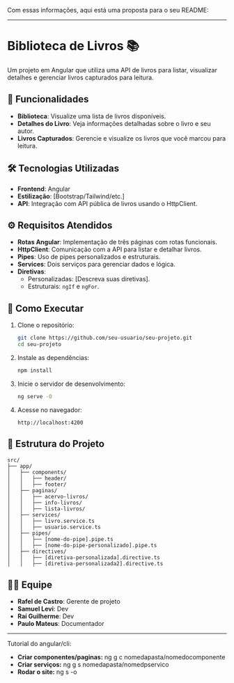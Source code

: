 Com essas informações, aqui está uma proposta para o seu README:

---

# Biblioteca de Livros 📚  
Um projeto em Angular que utiliza uma API de livros para listar, visualizar detalhes e gerenciar livros capturados para leitura.

## 🎯 Funcionalidades  
- **Biblioteca**: Visualize uma lista de livros disponíveis.  
- **Detalhes do Livro**: Veja informações detalhadas sobre o livro e seu autor.  
- **Livros Capturados**: Gerencie e visualize os livros que você marcou para leitura.

## 🛠️ Tecnologias Utilizadas  
- **Frontend**: Angular  
- **Estilização**: [Bootstrap/Tailwind/etc.]  
- **API**: Integração com API pública de livros usando o HttpClient.  

## ⚙️ Requisitos Atendidos  
- **Rotas Angular**: Implementação de três páginas com rotas funcionais.  
- **HttpClient**: Comunicação com a API para listar e detalhar livros.  
- **Pipes**: Uso de pipes personalizados e estruturais.  
- **Services**: Dois serviços para gerenciar dados e lógica.  
- **Diretivas**:  
  - Personalizadas: [Descreva suas diretivas].  
  - Estruturais: `ngIf` e `ngFor`.

## 🚀 Como Executar  
1. Clone o repositório:  
   ```bash
   git clone https://github.com/seu-usuario/seu-projeto.git
   cd seu-projeto
   ```  
2. Instale as dependências:  
   ```bash
   npm install
   ```  
3. Inicie o servidor de desenvolvimento:  
   ```bash
   ng serve -O
   ```  
4. Acesse no navegador:  
   ```
   http://localhost:4200
   ```

## 📁 Estrutura do Projeto  
```
src/
├── app/
│   ├── components/
│   │   ├── header/
│   │   ├── footer/
│   ├── paginas/
│   │   ├── acervo-livros/
│   │   ├── info-livros/
│   │   ├── lista-livros/
│   ├── services/
│   │   ├── livro.service.ts
│   │   ├── usuario.service.ts
│   ├── pipes/
│   │   ├── [nome-do-pipe].pipe.ts
│   │   ├── [nome-do-pipe-personalizado].pipe.ts
│   ├── directives/
│   │   ├── [diretiva-personalizada].directive.ts
│   │   ├── [diretiva-personalizada2].directive.ts
```

## 👨‍💻 Equipe  
- **Rafel de Castro**: Gerente de projeto  
- **Samuel Levi**: Dev
- **Raí Guilherme**: Dev
- **Paulo Mateus**: Documentador  

---

Tutorial do angular/cli:
- **Criar componentes/paginas:** ng g c nomedapasta/nomedocomponente
- **Criar serviços:** ng g s nomedapasta/nomedpservico
- **Rodar o site:** ng s -o